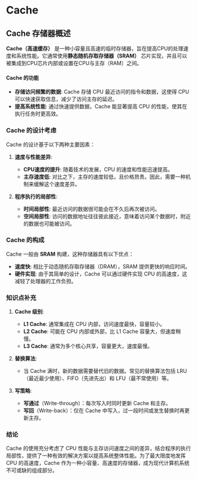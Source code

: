 # Cache

## Cache 存储器概述

**Cache（高速缓存）** 是一种小容量且高速的临时存储器，旨在提高CPU的处理速度和系统性能。它通常使用**静态随机存取存储器（SRAM）** 芯片实现，并且可以被集成到CPU芯片内部或设置在CPU与主存（RAM）之间。

#### Cache 的功能

- **存储访问频繁的数据**: Cache 存储 CPU 最近访问的指令和数据，这使得 CPU 可以快速获取信息，减少了访问主存的延迟。
- **提高系统性能**: 通过快速提供数据，Cache 能显著提高 CPU 的性能，使其在执行任务时更高效。

### Cache 的设计考虑

Cache 的设计基于以下两种主要因素：

1. **速度与性能差异**:
   - **CPU速度的提升**: 随着技术的发展，CPU 的速度和性能迅速提高。
   - **主存速度低**: 对比之下，主存的速度较低，且价格昂贵。因此，需要一种机制来缓解这个速度差异。

2. **程序执行的局部性**:
   - **时间局部性**: 最近访问的数据很可能会在不久后再次被访问。
   - **空间局部性**: 访问的数据地址往往彼此接近，意味着访问某个数据时，附近的数据也可能被访问。

### Cache 的构成

Cache 一般由 **SRAM** 构建，这种存储器具有以下优点：

- **速度快**: 相比于动态随机存取存储器（DRAM），SRAM 提供更快的响应时间。
- **硬件实现**: 由于其简单的设计，Cache 可以通过硬件实现 CPU 的高速度，这减轻了处理器的工作负担。

### 知识点补充

1. **Cache 级别**:
   - **L1 Cache**: 通常集成在 CPU 内部，访问速度最快，容量较小。
   - **L2 Cache**: 可能在 CPU 内部或外部，比 L1 Cache 容量大，但速度稍慢。
   - **L3 Cache**: 通常为多个核心共享，容量更大，速度最慢。

2. **替换算法**:
   - 当 Cache 满时，新的数据需要替代旧的数据。常见的替换算法包括 LRU（最近最少使用）、FIFO（先进先出）和 LFU（最不常使用）等。

3. **写策略**:
   - **写通过**（Write-through）：每次写入时同时更新 Cache 和主存。
   - **写回**（Write-back）：仅在 Cache 中写入，过一段时间或发生替换时再更新主存。

### 结论

Cache 的使用充分考虑了 CPU 性能与主存访问速度之间的差异，结合程序的执行局部性，提供了一种有效的解决方案以提高系统整体性能。为了最大限度地发挥 CPU 的高速度，Cache 作为一种小容量、高速度的存储器，成为现代计算机系统不可或缺的组成部分。
